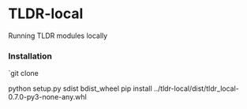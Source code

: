 # TLDR-local
Running TLDR modules locally

### Installation 

 `git clone  
 


 python setup.py sdist bdist_wheel
 pip install ../tldr-local/dist/tldr_local-0.7.0-py3-none-any.whl